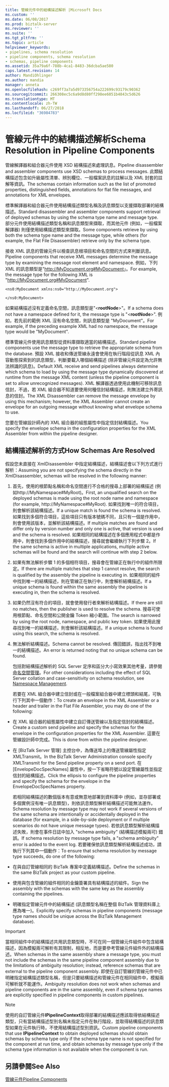 ```yaml
---
title: 管線元件中的結構描述解析 |Microsoft Docs
ms.custom: ''
ms.date: 06/08/2017
ms.prod: biztalk-server
ms.reviewer: ''
ms.suite: ''
ms.tgt_pltfrm: ''
ms.topic: article
helpviewer_keywords:
- pipelines, schema resolution
- pipeline components, schema resolution
- schemas, pipeline components
ms.assetid: 35a79a6f-788b-4ca1-8483-36dcba5ae580
caps.latest.revision: 14
author: MandiOhlinger
ms.author: mandia
manager: anneta
ms.openlocfilehash: c269ff3a7a5d973356754a222699c93179c90362
ms.sourcegitcommit: 266308ec5c6a9d8d80ff298ee6051b4843c5d626
ms.translationtype: MT
ms.contentlocale: zh-TW
ms.lasthandoff: 06/27/2018
ms.locfileid: "36984783"
---
```

# <a name="schema-resolution-in-pipeline-components"></a><span data-ttu-id="93a2a-102">管線元件中的結構描述解析</span><span class="sxs-lookup"><span data-stu-id="93a2a-102">Schema Resolution in Pipeline Components</span></span>
<span data-ttu-id="93a2a-103">管線解譯器和組合器元件使用 XSD 結構描述來處理訊息。</span><span class="sxs-lookup"><span data-stu-id="93a2a-103">Pipeline disassembler and assembler components use XSD schemas to process messages.</span></span> <span data-ttu-id="93a2a-104">此類結構描述包含如升級屬性清單、辨別欄位、一般檔案訊息的註解以及 XML 封套的註解等資訊。</span><span class="sxs-lookup"><span data-stu-id="93a2a-104">The schemas contain information such as the list of promoted properties, distinguished fields, annotations for flat file messages, and annotations for XML envelopes.</span></span>  
  
 <span data-ttu-id="93a2a-105">標準解譯器和組合器元件使用結構描述類型名稱及訊息類型以支援擷取部署的結構描述。</span><span class="sxs-lookup"><span data-stu-id="93a2a-105">Standard disassembler and assembler components support retrieval of deployed schemas by using the schema type name and message type.</span></span> <span data-ttu-id="93a2a-106">部分元件使用結構描述類型名稱和訊息類型來擷取，而其他元件 (例如，一般檔案解譯器) 則僅使用結構描述類型來擷取。</span><span class="sxs-lookup"><span data-stu-id="93a2a-106">Some components retrieve by using both the schema type name and the message type, while others (for example, the Flat File Disassembler) retrieve only by the schema type.</span></span>  
  
 <span data-ttu-id="93a2a-107">接收 XML 訊息的管線元件以檢查訊息根項目和命名空間的方式來判斷訊息。</span><span class="sxs-lookup"><span data-stu-id="93a2a-107">Pipeline components that receive XML messages determine the message type by examining the message root element and namespace.</span></span> <span data-ttu-id="93a2a-108">例如，下列 XML 的訊息類型是"<http://MyDocument.org#MyDocument>」。</span><span class="sxs-lookup"><span data-stu-id="93a2a-108">For example, the message type for the following XML is "<http://MyDocument.org#MyDocument>".</span></span>  
  
```  
<ns0:MyDocument xmlns:ns0="http://MyDocument.org">  
  
</ns0:MyDocument>  
```  
  
 <span data-ttu-id="93a2a-109">如果結構描述沒有定義命名空間，訊息類型是"\<**rootNode**\>"。</span><span class="sxs-lookup"><span data-stu-id="93a2a-109">If a schema does not have a namespace defined for it, the message type is "\<**rootNode**\>".</span></span> <span data-ttu-id="93a2a-110">例如，若先前的範例 XML 沒有命名空間，則訊息類型是 "MyDocument"。</span><span class="sxs-lookup"><span data-stu-id="93a2a-110">For example, if the preceding example XML had no namespace, the message type would be "MyDocument".</span></span>  
  
 <span data-ttu-id="93a2a-111">標準管線元件使用訊息類型從資料庫擷取適當的結構描述。</span><span class="sxs-lookup"><span data-stu-id="93a2a-111">Standard pipeline components use the message type to retrieve the appropriate schema from the database.</span></span> <span data-ttu-id="93a2a-112">預設 XML 接收和傳送管線永遠會使用在執行階段從訊息 XML 內容動態探索到的訊息類型，判斷要載入哪個結構描述 (除非管線元件設定為允許無法辨識的訊息)。</span><span class="sxs-lookup"><span data-stu-id="93a2a-112">Default XML receive and send pipelines always determine which schema to load by using the message type dynamically discovered at runtime from the message XML content (unless the pipeline component is set to allow unrecognized messages).</span></span> <span data-ttu-id="93a2a-113">XML 解譯器透過使用此機制可移除訊息信封，不過，若 XML 組合器不知道要使用何種信封結構描述，則無法建立外寄訊息的信封。</span><span class="sxs-lookup"><span data-stu-id="93a2a-113">The XML Disassembler can remove the message envelope by using this mechanism; however, the XML Assembler cannot create an envelope for an outgoing message without knowing what envelope schema to use.</span></span>  
  
 <span data-ttu-id="93a2a-114">您要在管線設計師內的 XML 組合器的組態屬性中指定信封結構描述。</span><span class="sxs-lookup"><span data-stu-id="93a2a-114">You specify the envelope schema in the configuration properties for the XML Assembler from within the pipeline designer.</span></span>  
  
## <a name="how-schemas-are-resolved"></a><span data-ttu-id="93a2a-115">結構描述解析的方式</span><span class="sxs-lookup"><span data-stu-id="93a2a-115">How Schemas Are Resolved</span></span>  
 <span data-ttu-id="93a2a-116">假設您未直接在 XmlDisassembler 中指定結構描述，結構描述會以下列方式進行解析：</span><span class="sxs-lookup"><span data-stu-id="93a2a-116">Assuming you are not specifying the schema directly in the XmlDisassembler, schemas will be resolved in the following manner:</span></span>  
  
1. <span data-ttu-id="93a2a-117">首先，使用的根節點名稱和命名空間進行不合格的搜尋上部署的結構描述 (例如http://MyNamespace#MyRoot)。</span><span class="sxs-lookup"><span data-stu-id="93a2a-117">First, an unqualified search on the deployed schemas is made using the root node name and namespace (for example, http://MyNamespace#MyRoot).</span></span> <span data-ttu-id="93a2a-118">如果找到唯一的符合項目，則會解析該結構描述。</span><span class="sxs-lookup"><span data-stu-id="93a2a-118">If a unique match is found the schema is resolved.</span></span> <span data-ttu-id="93a2a-119">如果找到多個符合項目，這些項目只有版本號碼不同，且只有一個是作用中，則會使用該版本，並解析該結構描述。</span><span class="sxs-lookup"><span data-stu-id="93a2a-119">If multiple matches are found and differ only by version number and only one is active, that version is used and the schema is resolved.</span></span> <span data-ttu-id="93a2a-120">如果相同的結構描述在多個應用程式中都是作用中，則會找到多個作用中的結構描述，搜尋就會繼續執行下列步驟 2。</span><span class="sxs-lookup"><span data-stu-id="93a2a-120">If the same schema is active in multiple applications, multiple active schemas will be found and the search will continue with step 2 below.</span></span>  
  
2. <span data-ttu-id="93a2a-121">如果有無法解析步驟 1 的多個相符項目，搜尋會在管線正在執行中的組件所限定。</span><span class="sxs-lookup"><span data-stu-id="93a2a-121">If there are multiple matches that step 1 cannot resolve, the search is qualified by the assembly the pipeline is executing in.</span></span> <span data-ttu-id="93a2a-122">如果相同的組件中找到唯一的結構描述，則在管線正在執行中，則會解析結構描述。</span><span class="sxs-lookup"><span data-stu-id="93a2a-122">If a unique schema is found within the same assembly the pipeline is executing in, then the schema is resolved.</span></span>  
  
3. <span data-ttu-id="93a2a-123">如果仍然沒有符合的項目，就會使用發行者來解析結構描述。</span><span class="sxs-lookup"><span data-stu-id="93a2a-123">If there are still no matches, then the publisher is used to resolve the schema.</span></span> <span data-ttu-id="93a2a-124">搜尋可使用根節點、命名空間和公開金鑰 Token 縮小範圍。</span><span class="sxs-lookup"><span data-stu-id="93a2a-124">The search is narrowed by using the root node, namespace, and public key token.</span></span> <span data-ttu-id="93a2a-125">如果使用此搜尋找到唯一的結構描述，則會解析該結構描述。</span><span class="sxs-lookup"><span data-stu-id="93a2a-125">If a unique schema is found using this search, the schema is resolved.</span></span>  
  
4. <span data-ttu-id="93a2a-126">無法解析結構描述。</span><span class="sxs-lookup"><span data-stu-id="93a2a-126">Schema cannot be resolved.</span></span> <span data-ttu-id="93a2a-127">傳回錯誤，指出找不到唯一的結構描述。</span><span class="sxs-lookup"><span data-stu-id="93a2a-127">An error is returned noting that no unique schema can be found.</span></span>  
  
   <span data-ttu-id="93a2a-128">包括對結構描述解析的 SQL Server 定序和區分大小寫效果其他考量，請參閱[命名空間管理](../core/namespace-management.md)。</span><span class="sxs-lookup"><span data-stu-id="93a2a-128">For other considerations including the effect of SQL Server collation and case-sensitivity on schema resolution, see [Namespace Management](../core/namespace-management.md).</span></span>  
  
   <span data-ttu-id="93a2a-129">若要在 XML 組合器中建立信封或在一般檔案組合器中建立標頭和結尾，可執行下列其中一個動作：</span><span class="sxs-lookup"><span data-stu-id="93a2a-129">To create an envelope in the XML Assembler or a header and trailer in the Flat File Assembler, you may do one of the following:</span></span>  
  
- <span data-ttu-id="93a2a-130">在 XML 組合器的組態屬性中建立自訂傳送管線以及指定信封的結構描述。</span><span class="sxs-lookup"><span data-stu-id="93a2a-130">Create a custom send pipeline and specify the schemas for the envelope in the configuration properties for the XML Assembler.</span></span> <span data-ttu-id="93a2a-131">這要在管線設計師中完成。</span><span class="sxs-lookup"><span data-stu-id="93a2a-131">This is done from within the pipeline designer.</span></span>  
  
- <span data-ttu-id="93a2a-132">在 [BizTalk Server 管理] 主控台中，為傳送埠上的傳送管線屬性指定 XMLTransmit。</span><span class="sxs-lookup"><span data-stu-id="93a2a-132">In the BizTalk Server Administration console specify XMLTransmit for the Send pipeline property on a send port.</span></span> <span data-ttu-id="93a2a-133">在 [EnvelopeDocSpecNames] 屬性中，按一下省略符號以設定管線屬性並指定信封的結構描述。</span><span class="sxs-lookup"><span data-stu-id="93a2a-133">Click the ellipsis to configure the pipeline properties and specify the schema for the envelope in the EnvelopeDocSpecNames property.</span></span>  
  
  <span data-ttu-id="93a2a-134">若相同結構描述的數個版本有意或無意地部署到資料庫中 (例如，並存部署或多個實例沒有唯一訊息類型)，則依訊息類型解析結構描述可能無法運作。</span><span class="sxs-lookup"><span data-stu-id="93a2a-134">Schema resolution by message type may not work if several versions of the same schema are intentionally or accidentally deployed in the database (for example, in a side-by-side deployment or if multiple scenarios do not have unique message types).</span></span> <span data-ttu-id="93a2a-135">若依訊息類型解析結構描述失敗，則會在事件日誌中加入 "schema ambiguity" (結構描述模擬兩可) 錯誤。</span><span class="sxs-lookup"><span data-stu-id="93a2a-135">If schema resolution by message type fails, a "schema ambiguity" error is added to the event log.</span></span> <span data-ttu-id="93a2a-136">若要確保依訊息類型解析結構描述成功，請執行下列其中一個動作：</span><span class="sxs-lookup"><span data-stu-id="93a2a-136">To ensure that schema resolution by message type succeeds, do one of the following:</span></span>  
  
- <span data-ttu-id="93a2a-137">在與自訂管線相同的 BizTalk 專案中定義結構描述。</span><span class="sxs-lookup"><span data-stu-id="93a2a-137">Define the schemas in the same BizTalk project as your custom pipeline.</span></span>  
  
- <span data-ttu-id="93a2a-138">使用與包含管線的組件相同的金鑰簽署具有結構描述的組件。</span><span class="sxs-lookup"><span data-stu-id="93a2a-138">Sign the assembly with the schemas with the same key as the assembly containing the pipelines.</span></span>  
  
- <span data-ttu-id="93a2a-139">明確指定管線元件中的結構描述 (訊息類型名稱在整個 BizTalk 管理資料庫上應為唯一)。</span><span class="sxs-lookup"><span data-stu-id="93a2a-139">Explicitly specify schemas in pipeline components (message type names should be unique across the BizTalk Management database).</span></span>  
  
> [!IMPORTANT]
>  <span data-ttu-id="93a2a-140">當相同組件中的結構描述共用訊息類型時，不可在同一個管線元件組件中包含結構描述，因為模擬兩可解析有其限制，相反地，而是要參考管線元件組件外的結構描述。</span><span class="sxs-lookup"><span data-stu-id="93a2a-140">When schemas in the same assembly share a message type, you must not include the schemas in the same pipeline component assembly due to the limitations of ambiguity resolution; instead, reference schemas that are external to the pipeline component assembly.</span></span> <span data-ttu-id="93a2a-141">即使在自訂管線的管線元件中已明確指定結構描述類型名稱，但是只要結構描述和管線元件在相同組件中，模擬兩可解析就不能運作。</span><span class="sxs-lookup"><span data-stu-id="93a2a-141">Ambiguity resolution does not work when schemas and pipeline components are in the same assembly, even if schema type names are explicitly specified in pipeline components in custom pipelines.</span></span>  
  
> [!NOTE]
>  <span data-ttu-id="93a2a-142">使用的自訂管線元件**IPipelineContext**取得部署的結構描述應該取得依結構描述類型，只有當結構描述型別名稱未指定元件在執行階段，並取得結構描述的訊息類型如果在元件執行時，不使用結構描述型別資訊。</span><span class="sxs-lookup"><span data-stu-id="93a2a-142">Custom pipeline components that use **IPipelineContext** to obtain deployed schemas should obtain schemas by schema type only if the schema type name is not specified for the component at run time, and obtain schemas by message type only if the schema type information is not available when the component is run.</span></span>  
  
## <a name="see-also"></a><span data-ttu-id="93a2a-143">另請參閱</span><span class="sxs-lookup"><span data-stu-id="93a2a-143">See Also</span></span>  
 [<span data-ttu-id="93a2a-144">管線元件</span><span class="sxs-lookup"><span data-stu-id="93a2a-144">Pipeline Components</span></span>](../core/pipeline-components.md)